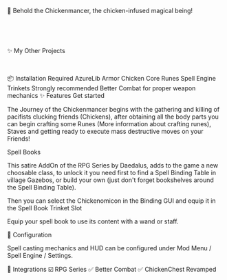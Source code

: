 🐔 Behold the Chickenmancer, the chicken-infused magical being!

 

  

✨ My Other Projects

   

📦 Installation
Required
AzureLib Armor
Chicken Core
Runes
Spell Engine
Trinkets
Strongly recommended
Better Combat for proper weapon mechanics
✨ Features
Get started

The Journey of the Chickenmancer begins with the gathering and killing of pacifists clucking friends (Chickens), after obtaining all the body parts you can begin crafting some Runes (More information about crafting runes), Staves and getting ready to execute mass destructive moves on your Friends!

Spell Books

This satire AddOn of the RPG Series by Daedalus, adds to the game a new choosable class, to unlock it you need first to find a Spell Binding Table in village Gazebos, or build your own (just don't forget bookshelves around the Spell Binding Table).

Then you can select the Chickenomicon in the Binding GUI and equip it in the Spell Book Trinket Slot

Equip your spell book to use its content with a wand or staff.

🔧 Configuration

Spell casting mechanics and HUD can be configured under Mod Menu / Spell Engine / Settings.

🤝 Integrations
☑️ RPG Series
✅ Better Combat
✅ ChickenChest Revamped 
